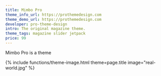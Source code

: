 ```yaml
---
title: Mimbo Pro
theme_info_url: https://prothemedesign.com
theme_demo_url: https://prothemedesign.com
developer: pro-theme-design
intro: The original magazine theme.
theme_tags: magazine slider jetpack
price: 99
---
```

Mimbo Pro is a theme

{% include functions/theme-image.html theme=page.title image="real-world.jpg" %}
